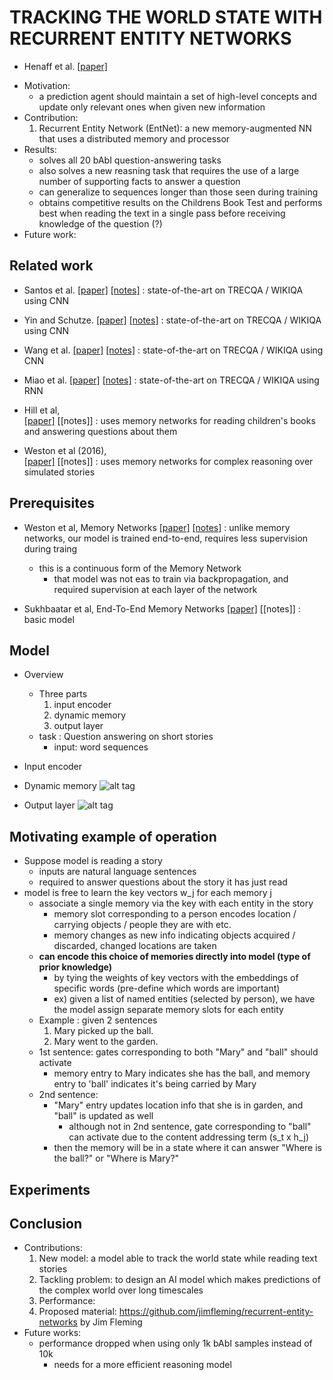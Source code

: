 # TRACKING THE WORLD STATE WITH RECURRENT ENTITY NETWORKS
- Henaff et al. [[paper]](https://openreview.net/pdf?id=rJTKKKqeg)

* Motivation: 
  - a prediction agent should maintain a set of high-level concepts and update only relevant ones when given new information
* Contribution: 
  1. Recurrent Entity Network (EntNet): a new memory-augmented NN that uses a distributed memory and processor
* Results:
  - solves all 20 bAbI question-answering tasks
  - also solves a new reasning task that requires the use of a large number of supporting facts to answer a question
  - can generalize to sequences longer than those seen during training
  - obtains competitive results on the Childrens Book Test and performs best when reading the text in a single pass before
  receiving knowledge of the question (?)
* Future work: 


## Related work
- Santos et al. 
[[paper]]() 
[[notes]]() 
: state-of-the-art on TRECQA / WIKIQA using CNN

- Yin and Schutze. 
[[paper]]() 
[[notes]]() 
: state-of-the-art on TRECQA / WIKIQA using CNN

- Wang et al. 
[[paper]]() 
[[notes]]() 
: state-of-the-art on TRECQA / WIKIQA using CNN

- Miao et al. 
[[paper]]() 
[[notes]]() 
: state-of-the-art on TRECQA / WIKIQA using RNN

- Hill et al,  
[[paper]](https://arxiv.org/pdf/1503.08895v5) 
[[notes]]
: uses memory networks for reading children's books and answering questions about them

- Weston et al (2016),  
[[paper]](https://arxiv.org/pdf/1503.08895v5) 
[[notes]]
: uses memory networks for complex reasoning over simulated stories

## Prerequisites
- Weston et al, Memory Networks
[[paper]](https://web.eecs.umich.edu/~honglak/naacl2016-dscnn.pdf)
[[notes]]()
: unlike memory networks, our model is trained end-to-end, requires less supervision during traing
  - this is a continuous form of the Memory Network
    - that model was not eas to train via backpropagation, and required supervision at each layer of the network

- Sukhbaatar et al, End-To-End Memory Networks 
[[paper]](https://arxiv.org/pdf/1503.08895v5) 
[[notes]]
: basic model

## Model
- Overview
  - Three parts
    1. input encoder
    2. dynamic memory
    3. output layer
  - task : Question answering on short stories
    - input: word sequences

- Input encoder
- Dynamic memory
![alt tag](https://lh3.googleusercontent.com/N9n6z01r0DPx0_NkCtkvxgUYonbxUrh54t-8CxfYz36Xjl6iH63SNZvLdIae9YBzzCxYGypAHVPTc_A=w1920-h1045-rw)

- Output layer
![alt tag](https://lh4.googleusercontent.com/hiKTUaNz-T5z5NDgrKItyexVjoByIznl3PyGDsd0m9ZLwUuMNl7aG9ANbs6Sg1ElMvlmSJkjanZnYw4=w1920-h1045-rw)


## Motivating example of operation
- Suppose model is reading a story
  - inputs are natural language sentences
  - required to answer questions about the story it has just read
- model is free to learn the key vectors w_j for each memory j
  - associate a single memory via the key with each entity in the story
    - memory slot corresponding to a person encodes location / carrying objects / people they are with etc.
    - memory changes as new info indicating objects acquired / discarded, changed locations are taken
  - **can encode this choice of memories directly into model (type of prior knowledge)**
    - by tying the weights of key vectors with the embeddings of specific words (pre-define which words are important)
    - ex) given a list of named entities (selected by person), we have the model assign separate memory slots for each entity
  - Example : given 2 sentences
    1. Mary picked up the ball.
    2. Mary went to the garden.
  - 1st sentence: gates corresponding to both "Mary" and "ball" should activate
    - memory entry to Mary indicates she has the ball, and memory entry to 'ball' indicates it's being carried by Mary
  - 2nd sentence:
    - "Mary" entry updates location info that she is in garden, and "ball" is updated as well
      - although not in 2nd sentence, gate corresponding to "ball" can activate due to the content addressing term (s_t x h_j)
    - then the memory will be in a state where it can answer "Where is the ball?" or "Where is Mary?"

## Experiments



## Conclusion
- Contributions:
  1. New model: a model able to track the world state while reading text stories
  2. Tackling problem: to design an AI model which makes predictions of the complex world over long timescales
  3. Performance:
  4. Proposed material: https://github.com/jimfleming/recurrent-entity-networks by Jim Fleming
- Future works:
  - performance dropped when using only 1k bAbI samples instead of 10k
    - needs for a more efficient reasoning model
